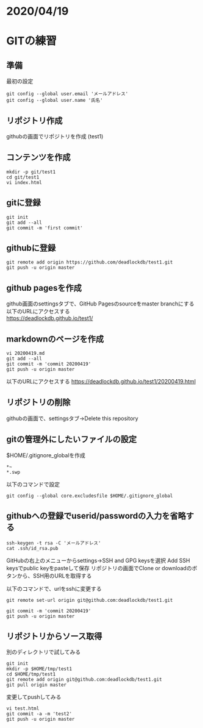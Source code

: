 
# 2020/04/19

# GITの練習

## 準備
最初の設定
```
git config --global user.email 'メールアドレス'
git config --global user.name '氏名'
```

## リポジトリ作成
githubの画面でリポジトリを作成 (test1)

## コンテンツを作成
```
mkdir -p git/test1
cd git/test1
vi index.html
```

## gitに登録
```
git init
git add --all
git commit -m 'first commit'
```

## githubに登録
```
git remote add origin https://github.com/deadlockdb/test1.git
git push -u origin master
```

## github pagesを作成
github画面のsettingsタブで、GitHub Pagesのsourceをmaster branchにする
以下のURLにアクセスする  
https://deadlockdb.github.io/test1/

## markdownのページを作成
```
vi 20200419.md
git add --all
git commit -m 'commit 20200419'
git push -u origin master
```

以下のURLにアクセスする
https://deadlockdb.github.io/test1/20200419.html

## リポジトリの削除
githubの画面で、settingsタブ→Delete this repository

## gitの管理外にしたいファイルの設定
$HOME/.gitignore_globalを作成
```
*~
*.swp
```
以下のコマンドで設定
```
git config --global core.excludesfile $HOME/.gitignore_global
```

## githubへの登録でuserid/passwordの入力を省略する
```
ssh-keygen -t rsa -C 'メールアドレス'
cat .ssh/id_rsa.pub
```
GitHubの右上のメニューからsettings→SSH and GPG keysを選択
Add SSH keysでpublic keyをpasteして保存
リポジトリの画面でClone or downloadのボタンから、SSH用のURLを取得する

以下のコマンドで、urlをsshに変更する
```
git remote set-url origin git@github.com:deadlockdb/test1.git
```
```
git commit -m 'commit 20200419'
git push -u origin master
```

## リポジトリからソース取得
別のディレクトリで試してみる
```
git init
mkdir -p $HOME/tmp/test1
cd $HOME/tmp/test1
git remote add origin git@github.com:deadlockdb/test1.git
git pull origin master
```

変更してpushしてみる
```
vi test.html
git commit -a -m 'test2'
git push -u origin master
```



